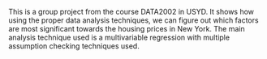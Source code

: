 This is a group project from the course DATA2002 in USYD. It shows how using the proper data analysis techniques, we can figure out which factors are most significant towards the housing prices in New York. The main analysis technique used is a multivariable regression with multiple assumption checking techniques used.
